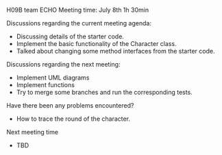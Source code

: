 H09B team ECHO
Meeting time: July 8th
1h 30min

Discussions regarding the current meeting agenda:
- Discussing details of the starter code.
- Implement the basic functionality of the Character class.
- Talked about changing some method interfaces from the starter code.

Discussions regarding the next meeting:
- Implement UML diagrams
- Implement functions
- Try to merge some branches and run the corresponding tests.

Have there been any problems encountered?
- How to trace the round of the character.

Next meeting time
- TBD
